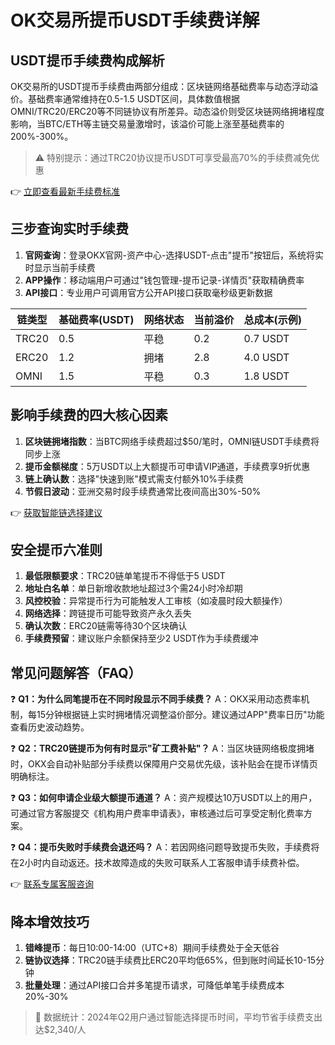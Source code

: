 # OK交易所提币USDT手续费详解

## USDT提币手续费构成解析
OK交易所的USDT提币手续费由两部分组成：区块链网络基础费率与动态浮动溢价。基础费率通常维持在0.5-1.5 USDT区间，具体数值根据OMNI/TRC20/ERC20等不同链协议有所差异。动态溢价则受区块链网络拥堵程度影响，当BTC/ETH等主链交易量激增时，该溢价可能上涨至基础费率的200%-300%。

> ⚠️ 特别提示：通过TRC20协议提币USDT可享受最高70%的手续费减免优惠

👉 [立即查看最新手续费标准](https://bit.ly/okx_welcome)

## 三步查询实时手续费
1. **官网查询**：登录OKX官网-资产中心-选择USDT-点击"提币"按钮后，系统将实时显示当前手续费
2. **APP操作**：移动端用户可通过"钱包管理-提币记录-详情页"获取精确费率
3. **API接口**：专业用户可调用官方公开API接口获取毫秒级更新数据

| 链类型   | 基础费率(USDT) | 网络状态 | 当前溢价 | 总成本(示例) |
|---------|---------------|----------|----------|--------------|
| TRC20   | 0.5           | 平稳     | 0.2      | 0.7 USDT     |
| ERC20   | 1.2           | 拥堵     | 2.8      | 4.0 USDT     |
| OMNI    | 1.5           | 平稳     | 0.3      | 1.8 USDT     |

## 影响手续费的四大核心因素
1. **区块链拥堵指数**：当BTC网络手续费超过$50/笔时，OMNI链USDT手续费将同步上涨
2. **提币金额梯度**：5万USDT以上大额提币可申请VIP通道，手续费享9折优惠
3. **链上确认数**：选择"快速到账"模式需支付额外10%手续费
4. **节假日波动**：亚洲交易时段手续费通常比夜间高出30%-50%

👉 [获取智能链选择建议](https://bit.ly/okx_welcome)

## 安全提币六准则
1. **最低限额要求**：TRC20链单笔提币不得低于5 USDT
2. **地址白名单**：单日新增收款地址超过3个需24小时冷却期
3. **风控校验**：异常提币行为可能触发人工审核（如凌晨时段大额操作）
4. **网络选择**：跨链提币可能导致资产永久丢失
5. **确认次数**：ERC20链需等待30个区块确认
6. **手续费预留**：建议账户余额保持至少2 USDT作为手续费缓冲

## 常见问题解答（FAQ）

❓ **Q1：为什么同笔提币在不同时段显示不同手续费？**
A：OKX采用动态费率机制，每15分钟根据链上实时拥堵情况调整溢价部分。建议通过APP"费率日历"功能查看历史波动趋势。

❓ **Q2：TRC20链提币为何有时显示"矿工费补贴"？**
A：当区块链网络极度拥堵时，OKX会自动补贴部分手续费以保障用户交易优先级，该补贴会在提币详情页明确标注。

❓ **Q3：如何申请企业级大额提币通道？**
A：资产规模达10万USDT以上的用户，可通过官方客服提交《机构用户费率申请表》，审核通过后可享受定制化费率方案。

❓ **Q4：提币失败时手续费会退还吗？**
A：若因网络问题导致提币失败，手续费将在2小时内自动返还。技术故障造成的失败可联系人工客服申请手续费补偿。

👉 [联系专属客服咨询](https://bit.ly/okx_welcome)

## 降本增效技巧
1. **错峰提币**：每日10:00-14:00（UTC+8）期间手续费处于全天低谷
2. **链协议选择**：TRC20链手续费比ERC20平均低65%，但到账时间延长10-15分钟
3. **批量处理**：通过API接口合并多笔提币请求，可降低单笔手续费成本20%-30%

> 📌 数据统计：2024年Q2用户通过智能选择提币时间，平均节省手续费支出达$2,340/人
